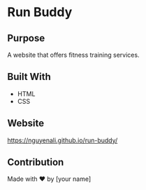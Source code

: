 # Run Buddy

## Purpose
A website that offers fitness training services.

## Built With
* HTML
* CSS

## Website
https://nguyenali.github.io/run-buddy/

## Contribution
Made with ❤️ by [your name]

